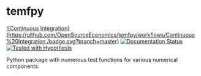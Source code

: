 # temfpy

[![Continuous Integration](https://github.com/OpenSourceEconomics/temfpy/workflows/Continuous%20Integration
/badge.svg?branch=master)](https://github.com/OpenSourceEconomics/temfpy/actions?query=branch%3Aci-and-documentation-badges)
[![Documentation Status](https://readthedocs.org/projects/temfpy/badge/?version=latest)](https://temfpy.readthedocs.io/en/latest/?badge=latest)
[![Tested with Hypothesis](https://img.shields.io/badge/hypothesis-tested-brightgreen.svg)](https://hypothesis.readthedocs.io/)

Python package with numerous test functions for various numerical components.

